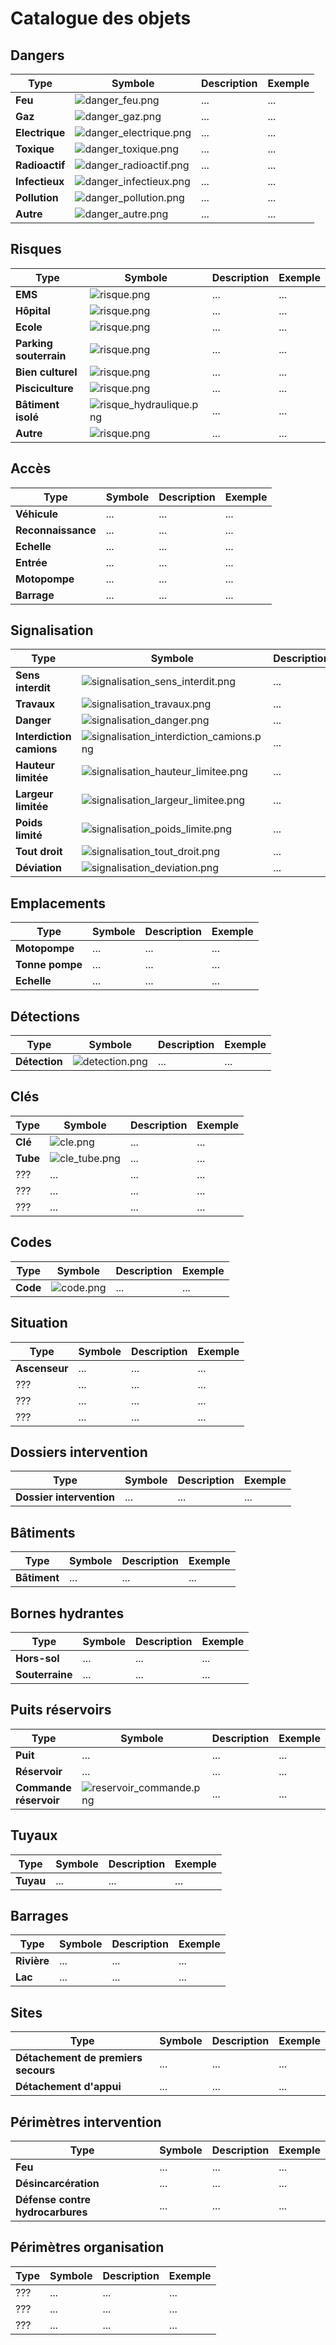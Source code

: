 Catalogue des objets
====================

Dangers
-------

| Type           | Symbole                                                    | Description | Exemple |
| -------------- | ---------------------------------------------------------- | ----------- | ------- |
| **Feu**        | ![danger_feu.png](../symbols/danger_feu.png)               | ...         | ...     |
| **Gaz**        | ![danger_gaz.png](../symbols/danger_gaz.png)               | ...         | ...     |
| **Electrique** | ![danger_electrique.png](../symbols/danger_electrique.png) | ...         | ...     |
| **Toxique**    | ![danger_toxique.png](../symbols/danger_toxique.png)       | ...         | ...     |
| **Radioactif** | ![danger_radioactif.png](../symbols/danger_radioactif.png) | ...         | ...     |
| **Infectieux** | ![danger_infectieux.png](../symbols/danger_infectieux.png) | ...         | ...     |
| **Pollution**  | ![danger_pollution.png](../symbols/danger_pollution.png)   | ...         | ...     |
| **Autre**      | ![danger_autre.png](../symbols/danger_autre.png)           | ...         | ...     |

Risques
-------

| Type                   | Symbole                                                      | Description | Exemple |
| ---------------------- | ------------------------------------------------------------ | ----------- | ------- |
| **EMS**                | ![risque.png](../symbols/risque.png)                         | ...         | ...     |
| **Hôpital**            | ![risque.png](../symbols/risque.png)                         | ...         | ...     |
| **Ecole**              | ![risque.png](../symbols/risque.png)                         | ...         | ...     |
| **Parking souterrain** | ![risque.png](../symbols/risque.png)                         | ...         | ...     |
| **Bien culturel**      | ![risque.png](../symbols/risque.png)                         | ...         | ...     |
| **Pisciculture**       | ![risque.png](../symbols/risque.png)                         | ...         | ...     |
| **Bâtiment isolé**     | ![risque_hydraulique.png](../symbols/risque_hydraulique.png) | ...         | ...     |
| **Autre**              | ![risque.png](../symbols/risque.png)                         | ...         | ...     |

Accès
-----

| Type               | Symbole | Description | Exemple |
| -------------------| ------- | ----------- | ------- |
| **Véhicule**       | ...     | ...         | ...     |
| **Reconnaissance** | ...     | ...         | ...     |
| **Echelle**        | ...     | ...         | ...     |
| **Entrée**         | ...     | ...         | ...     |
| **Motopompe**      | ...     | ...         | ...     |
| **Barrage**        | ...     | ...         | ...     |

Signalisation
-------------

| Type                     | Symbole                                                                                      | Description | Exemple |
| ------------------------ | -------------------------------------------------------------------------------------------- | ----------- | ------- |
| **Sens interdit**        | ![signalisation_sens_interdit.png](../symbols/signalisation_sens_interdit.png)               | ...         | ...     |
| **Travaux**              | ![signalisation_travaux.png](../symbols/signalisation_travaux.png)                           | ...         | ...     |
| **Danger**               | ![signalisation_danger.png](../symbols/signalisation_danger.png)                             | ...         | ...     |
| **Interdiction camions** | ![signalisation_interdiction_camions.png](../symbols/signalisation_interdiction_camions.png) | ...         | ...     |
| **Hauteur limitée**      | ![signalisation_hauteur_limitee.png](../symbols/signalisation_hauteur_limitee.png)           | ...         | ...     |
| **Largeur limitée**      | ![signalisation_largeur_limitee.png](../symbols/signalisation_largeur_limitee.png)           | ...         | ...     |
| **Poids limité**         | ![signalisation_poids_limite.png](../symbols/signalisation_poids_limite.png)                 | ...         | ...     |
| **Tout droit**           | ![signalisation_tout_droit.png](../symbols/signalisation_tout_droit.png)                     | ...         | ...     |
| **Déviation**            | ![signalisation_deviation.png](../symbols/signalisation_deviation.png)                       | ...         | ...     |

Emplacements
------------

| Type            | Symbole | Description | Exemple |
| --------------- | ------- | ----------- | ------- |
| **Motopompe**   | ...     | ...         | ...     |
| **Tonne pompe** | ...     | ...         | ...     |
| **Echelle**     | ...     | ...         | ...     |

Détections
----------

| Type          | Symbole                                    | Description | Exemple |
| ------------- | ------------------------------------------ | ----------- | ------- |
| **Détection** | ![detection.png](../symbols/detection.png) | ...         | ...     |

Clés
----

| Type     | Symbole                                  | Description | Exemple |
| -------- | ---------------------------------------- | ----------- | ------- |
| **Clé**  | ![cle.png](../symbols/cle.png)           | ...         | ...     |
| **Tube** | ![cle_tube.png](../symbols/cle_tube.png) | ...         | ...     |
| ???      | ...                                      | ...         | ...     |
| ???      | ...                                      | ...         | ...     |
| ???      | ...                                      | ...         | ...     |

Codes
-----

| Type     | Symbole                          | Description | Exemple |
| -------- | -------------------------------- | ----------- | ------- |
| **Code** | ![code.png](../symbols/code.png) | ...         | ...     |


Situation
---------

| Type          | Symbole | Description | Exemple |
| ------------- | ------- | ----------- | ------- |
| **Ascenseur** | ...     | ...         | ...     |
| ???           | ...     | ...         | ...     |
| ???           | ...     | ...         | ...     |
| ???           | ...     | ...         | ...     |

Dossiers intervention
---------------------

| Type                     | Symbole | Description | Exemple |
| ------------------------ | ------- | ----------- | ------- |
| **Dossier intervention** | ...     | ...         | ...     |

Bâtiments
---------

| Type         | Symbole | Description | Exemple |
| ------------ | ------- | ----------- | ------- |
| **Bâtiment** | ...     | ...         | ...     |

Bornes hydrantes
----------------

| Type            | Symbole | Description | Exemple |
| ----------------| ------- | ----------- | ------- |
| **Hors-sol**    | ...     | ...         | ...     |
| **Souterraine** | ...     | ...         | ...     |

Puits réservoirs
----------------

| Type                   | Symbole                                                      | Description | Exemple |
| ---------------------- | ------------------------------------------------------------ | ----------- | ------- |
| **Puit**               | ...                                                          | ...         | ...     |
| **Réservoir**          | ...                                                          | ...         | ...     |
| **Commande réservoir** | ![reservoir_commande.png](../symbols/reservoir_commande.png) | ...         | ...     |

Tuyaux
------

| Type      | Symbole | Description | Exemple |
| --------- | ------- | ----------- | ------- |
| **Tuyau** | ...     | ...         | ...     |

Barrages
--------

| Type        | Symbole | Description | Exemple |
| ----------- | ------- | ----------- | ------- |
| **Rivière** | ...     | ...         | ...     |
| **Lac**     | ...     | ...         | ...     |

Sites
-----

| Type                                | Symbole | Description | Exemple |
| ----------------------------------- | ------- | ----------- | ------- |
| **Détachement de premiers secours** | ...     | ...         | ...     |
| **Détachement d'appui**             | ...     | ...         | ...     |

Périmètres intervention
-----------------------

| Type                             | Symbole | Description | Exemple |
| -------------------------------- | ------- | ----------- | ------- |
| **Feu**                          | ...     | ...         | ...     |
| **Désincarcération**             | ...     | ...         | ...     |
| **Défense contre hydrocarbures** | ...     | ...         | ...     |

Périmètres organisation
-----------------------

| Type     | Symbole | Description | Exemple |
| -------- | ------- | ----------- | ------- |
| ???      | ...     | ...         | ...     |
| ???      | ...     | ...         | ...     |
| ???      | ...     | ...         | ...     |
